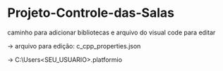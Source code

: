 # Projeto-Controle-das-Salas


caminho para adicionar bibliotecas e arquivo do visual code para editar

-> arquivo para edição: c_cpp_properties.json


-> C:\Users\<SEU_USUARIO>\.platformio
